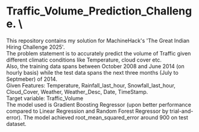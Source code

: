 # Traffic_Volume_Prediction_Challenge. \
This repository contains my solution for MachineHack's 'The Great Indian Hiring Challenge 2025'.\
The problem statement is to accurately predict the volume of Traffic given different climatic conditions like Temperature, cloud cover etc.\
Also, the training data spans between October 2008 and June 2014 (on hourly basis) while the test data spans the next three months (July to Septmeber) of 2014. \
Given Features: Temperature, Rainfall_last_hour, Snowfall_last_hour, Cloud_Cover, Weather, Weather_Desc, Date, TimeStamp. \
Target variable: Traffic_Volume \
The model used is Gradient Boosting Regressor (upon better performance compared to Linear Regression and Random Forest Regressor by trial-and-error). The model achieved root_mean_squared_error around 900 on test dataset.
